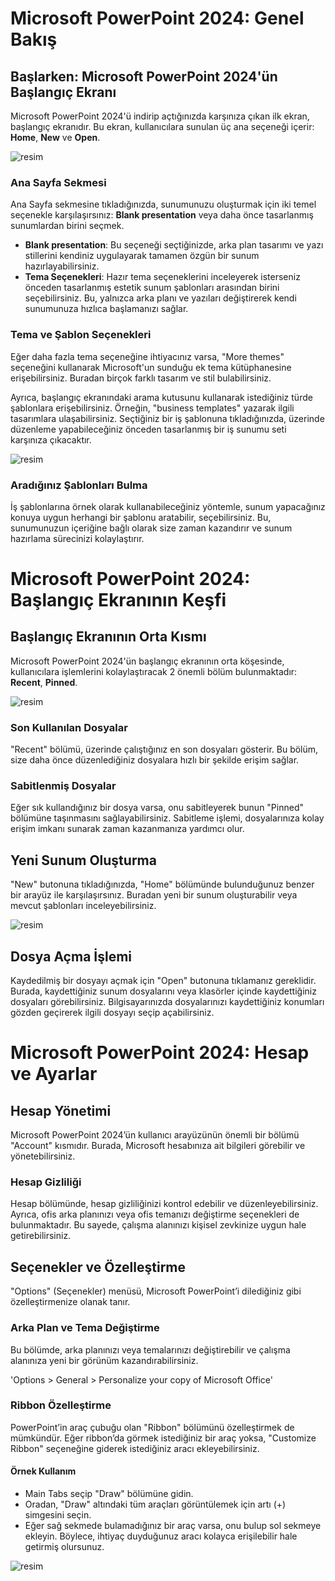 # Microsoft PowerPoint 2024: Genel Bakış

## Başlarken: Microsoft PowerPoint 2024'ün Başlangıç Ekranı

Microsoft PowerPoint 2024'ü indirip açtığınızda karşınıza çıkan ilk ekran, başlangıç ekranıdır. 
Bu ekran, kullanıcılara sunulan üç ana seçeneği içerir: **Home**, **New** ve **Open**.

![resim](https://i.ibb.co/mHhwKW6/1-Ana-Men-jpg.png)

### Ana Sayfa Sekmesi

Ana Sayfa sekmesine tıkladığınızda, sunumunuzu oluşturmak için iki temel seçenekle karşılaşırsınız: **Blank presentation** veya daha önce tasarlanmış sunumlardan birini seçmek. 

- **Blank presentation**: Bu seçeneği seçtiğinizde, arka plan tasarımı ve yazı stillerini kendiniz uygulayarak tamamen özgün bir sunum hazırlayabilirsiniz.
- **Tema Seçenekleri**: Hazır tema seçeneklerini inceleyerek isterseniz önceden tasarlanmış estetik sunum şablonları arasından birini seçebilirsiniz. Bu, yalnızca arka planı ve yazıları değiştirerek kendi sunumunuza hızlıca başlamanızı sağlar.

### Tema ve Şablon Seçenekleri

Eğer daha fazla tema seçeneğine ihtiyacınız varsa, "More themes" seçeneğini kullanarak Microsoft'un sunduğu ek tema kütüphanesine erişebilirsiniz. 
Buradan birçok farklı tasarım ve stil bulabilirsiniz.

Ayrıca, başlangıç ekranındaki arama kutusunu kullanarak istediğiniz türde şablonlara erişebilirsiniz. 
Örneğin, "business templates" yazarak ilgili tasarımlara ulaşabilirsiniz. Seçtiğiniz bir iş şablonuna tıkladığınızda, üzerinde düzenleme yapabileceğiniz önceden tasarlanmış bir iş sunumu seti karşınıza çıkacaktır.

![resim](https://i.ibb.co/2WTjw36/2-ablon-Arama.png)

### Aradığınız Şablonları Bulma

İş şablonlarına örnek olarak kullanabileceğiniz yöntemle, sunum yapacağınız konuya uygun herhangi bir şablonu aratabilir, seçebilirsiniz. 
Bu, sunumunuzun içeriğine bağlı olarak size zaman kazandırır ve sunum hazırlama sürecinizi kolaylaştırır.

# Microsoft PowerPoint 2024: Başlangıç Ekranının Keşfi

## Başlangıç Ekranının Orta Kısmı

Microsoft PowerPoint 2024'ün başlangıç ekranının orta köşesinde, kullanıcılara işlemlerini kolaylaştıracak 2 önemli bölüm bulunmaktadır: **Recent**, **Pinned**.

![resim](https://i.ibb.co/KLxbXG6/3-Orta-K-s-m.png)

### Son Kullanılan Dosyalar

"Recent" bölümü, üzerinde çalıştığınız en son dosyaları gösterir. Bu bölüm, size daha önce düzenlediğiniz dosyalara hızlı bir şekilde erişim sağlar.

### Sabitlenmiş Dosyalar

Eğer sık kullandığınız bir dosya varsa, onu sabitleyerek bunun "Pinned" bölümüne taşınmasını sağlayabilirsiniz. 
Sabitleme işlemi, dosyalarınıza kolay erişim imkanı sunarak zaman kazanmanıza yardımcı olur.

## Yeni Sunum Oluşturma

"New" butonuna tıkladığınızda, "Home" bölümünde bulunduğunuz benzer bir arayüz ile karşılaşırsınız. 
Buradan yeni bir sunum oluşturabilir veya mevcut şablonları inceleyebilirsiniz.

![resim](https://i.ibb.co/tJCqnVZ/4-Yenidosya.png)

## Dosya Açma İşlemi

Kaydedilmiş bir dosyayı açmak için "Open" butonuna tıklamanız gereklidir. Burada, kaydettiğiniz sunum dosyalarını veya klasörler içinde kaydettiğiniz dosyaları görebilirsiniz. Bilgisayarınızda dosyalarınızı kaydettiğiniz konumları gözden geçirerek ilgili dosyayı seçip açabilirsiniz.

# Microsoft PowerPoint 2024: Hesap ve Ayarlar

## Hesap Yönetimi

Microsoft PowerPoint 2024’ün kullanıcı arayüzünün önemli bir bölümü "Account" kısmıdır. Burada, Microsoft hesabınıza ait bilgileri görebilir ve yönetebilirsiniz. 

### Hesap Gizliliği

Hesap bölümünde, hesap gizliliğinizi kontrol edebilir ve düzenleyebilirsiniz. Ayrıca, ofis arka planınızı veya ofis temanızı değiştirme seçenekleri de bulunmaktadır. Bu sayede, çalışma alanınızı kişisel zevkinize uygun hale getirebilirsiniz.

## Seçenekler ve Özelleştirme

"Options" (Seçenekler) menüsü, Microsoft PowerPoint’i dilediğiniz gibi özelleştirmenize olanak tanır. 

### Arka Plan ve Tema Değiştirme

Bu bölümde, arka planınızı veya temalarınızı değiştirebilir ve çalışma alanınıza yeni bir görünüm kazandırabilirsiniz.

'Options > General > Personalize your copy of Microsoft Office'   

### Ribbon Özelleştirme

PowerPoint’in araç çubuğu olan "Ribbon" bölümünü özelleştirmek de mümkündür. Eğer ribbon’da görmek istediğiniz bir araç yoksa, "Customize Ribbon" seçeneğine giderek istediğiniz aracı ekleyebilirsiniz. 

#### Örnek Kullanım

- Main Tabs seçip "Draw" bölümüne gidin.
- Oradan, "Draw" altındaki tüm araçları görüntülemek için artı (+) simgesini seçin.
- Eğer sağ sekmede bulamadığınız bir araç varsa, onu bulup sol sekmeye ekleyin. Böylece, ihtiyaç duyduğunuz aracı kolayca erişilebilir hale getirmiş olursunuz.

![resim](https://i.ibb.co/5hHtSJ6/5-Ribbon-zelle-tirme.png)
